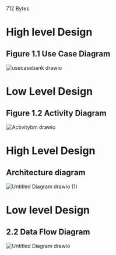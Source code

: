  712 Bytes
   
# High level Design
## Figure 1.1 Use Case Diagram
![usecasebank drawio](https://user-images.githubusercontent.com/65857693/132243661-f8feedc7-5bea-4554-a52c-911d67b21a51.png)
# Low Level Design
## Figure 1.2 Activity Diagram
![Activitybm drawio](https://user-images.githubusercontent.com/65857693/132243991-2f3738c1-0d04-4a1b-9604-afdf0f9b3ce6.png)

# High Level Design
## Architecture diagram
![Untitled Diagram drawio (1)](https://user-images.githubusercontent.com/65857693/132499421-3edb8bf2-ae4c-47c3-abaf-b0c77ecf1501.png)


# Low level Design
## 2.2 Data Flow Diagram 
![Untitled Diagram drawio](https://user-images.githubusercontent.com/65857693/132315333-4d925465-ad47-4408-bccb-705de4af0cda.png)
